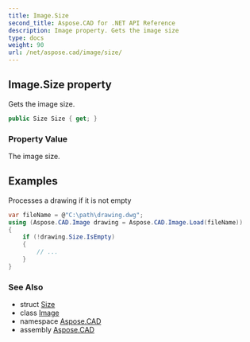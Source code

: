 ```yaml
---
title: Image.Size
second_title: Aspose.CAD for .NET API Reference
description: Image property. Gets the image size
type: docs
weight: 90
url: /net/aspose.cad/image/size/
---
```

## Image.Size property

Gets the image size.

```csharp
public Size Size { get; }
```

### Property Value

The image size.

## Examples

Processes a drawing if it is not empty

```csharp
var fileName = @"C:\path\drawing.dwg";
using (Aspose.CAD.Image drawing = Aspose.CAD.Image.Load(fileName))
{
    if (!drawing.Size.IsEmpty)
    {
        // ...
    }
}
```

### See Also

* struct [Size](../../size/)
* class [Image](../)
* namespace [Aspose.CAD](../../../aspose.cad/)
* assembly [Aspose.CAD](../../../)


